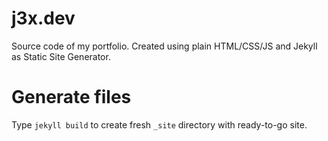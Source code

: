 # j3x.dev

Source code of my portfolio. Created using plain HTML/CSS/JS and Jekyll as Static Site Generator.

# Generate files

Type `jekyll build` to create fresh `_site` directory with ready-to-go site.
